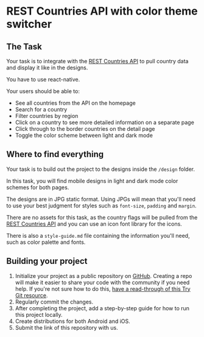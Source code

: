 # REST Countries API with color theme switcher

## The Task

Your task is to integrate with the [REST Countries API](https://restcountries.com) to pull country data and display it like in the designs.

You have to use react-native.

Your users should be able to:

- See all countries from the API on the homepage
- Search for a country
- Filter countries by region
- Click on a country to see more detailed information on a separate page
- Click through to the border countries on the detail page
- Toggle the color scheme between light and dark mode

## Where to find everything

Your task is to build out the project to the designs inside the `/design` folder.

In this task, you will find mobile designs in light and dark mode color schemes for both pages.

The designs are in JPG static format. Using JPGs will mean that you'll need to use your best judgment for styles such as `font-size`, `padding` and `margin`.

There are no assets for this task, as the country flags will be pulled from the [REST Countries API](https://restcountries.com) and you can use an icon font library for the icons.

There is also a `style-guide.md` file containing the information you'll need, such as color palette and fonts.

## Building your project

1. Initialize your project as a public repository on [GitHub](https://github.com/). Creating a repo will make it easier to share your code with the community if you need help. If you're not sure how to do this, [have a read-through of this Try Git resource](https://try.github.io/).
2. Regularly commit the changes.
3. After completing the project, add a step-by-step guide for how to run this project locally.
4. Create distributions for both Android and iOS.
5. Submit the link of this repository with us.
